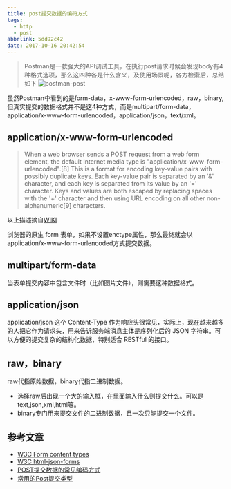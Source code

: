 ```yaml
---
title: post提交数据的编码方式
tags:
  - http
  - post
abbrlink: 5dd92c42
date: 2017-10-16 20:42:54
---
```

> Postman是一款强大的API调试工具，在执行post请求时候会发现body有4种格式选项，那么这四种各是什么含义，及使用场景呢，各方检索后，总结如下
![postman-post](http://or0g12e5e.bkt.clouddn.com/blog/2017-10-16-125105.jpg)

虽然Postman中看到的是form-data，x-www-form-urlencoded，raw，binary,但真实提交的数据格式并不是这4种方式，而是multipart/form-data，application/x-www-form-urlencoded，application/json，text/xml。

## application/x-www-form-urlencoded

> When a web browser sends a POST request from a web form element, the default Internet media type is "application/x-www-form-urlencoded".[8] This is a format for encoding key-value pairs with possibly duplicate keys. Each key-value pair is separated by an '&' character, and each key is separated from its value by an '=' character. Keys and values are both escaped by replacing spaces with the '+' character and then using URL encoding on all other non-alphanumeric[9] characters.

以上描述摘自[WIKI](https://en.wikipedia.org/wiki/POST_(HTTP))

浏览器的原生 form 表单，如果不设置enctype属性，那么最终就会以application/x-www-form-urlencoded方式提交数据。

## multipart/form-data

当表单提交内容中包含文件时（比如图片文件），则需要这种数据格式。

## application/json

application/json 这个 Content-Type 作为响应头很常见，实际上，现在越来越多的人把它作为请求头，用来告诉服务端消息主体是序列化后的 JSON 字符串。可以方便的提交复杂的结构化数据，特别适合 RESTful 的接口。

## raw，binary

raw代指原始数据，binary代指二进制数据。

+ 选择raw后出现一个大的输入框，在里面输入什么则提交什么。可以是text,json,xml,html等。
+ binary专门用来提交文件的二进制数据，且一次只能提交一个文件。

## 参考文章

+ [W3C Form content types](https://www.w3.org/TR/html4/interact/forms.html#h-17.13.4.1)
+ [W3C html-json-forms](https://www.w3.org/TR/html-json-forms/)
+ [POST提交数据的常见编码方式](http://chayangge.com/2016/12/01/POST%E6%8F%90%E4%BA%A4%E6%95%B0%E6%8D%AE%E7%9A%84%E5%B8%B8%E8%A7%81%E7%BC%96%E7%A0%81%E6%96%B9%E5%BC%8F/)
+ [常用的Post提交类型](http://www.voidcn.com/article/p-figxdxhn-bdu.html)